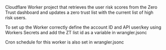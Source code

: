 Cloudflare Worker project that retrieves the user risk scores from the Zero Trust dashboard and updates a zero trust list with the current list of high risk users.

To set up the Worker correctly define the account ID and API user/key using Workers Secrets and add the ZT list id as a variable in wrangler.jsonc

Cron schedule for this worker is also set in wrangler.jsonc